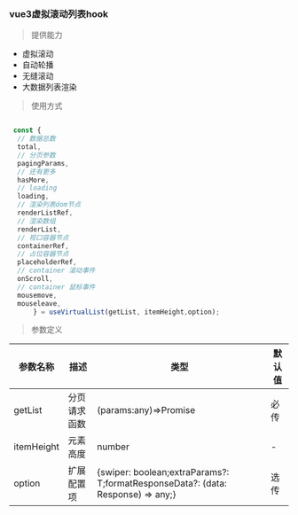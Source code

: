 ### vue3虚拟滚动列表hook

> 提供能力
  - 虚拟滚动
  - 自动轮播
  - 无缝滚动
  - 大数据列表渲染

> 使用方式

```ts

 const {
  // 数据总数
  total,
  // 分页参数
  pagingParams,
  // 还有更多
  hasMore,
  // loading
  loading,
  // 渲染列表dom节点
  renderListRef,
  // 渲染数组
  renderList,
  // 视口容器节点
  containerRef,
  // 占位容器节点
  placeholderRef,
  // container 滚动事件
  onScroll,
  // container 鼠标事件
  mousemove,
  mouseleave,
      } = useVirtualList(getList, itemHeight,option);
```

> 参数定义

|  参数名称   | 描述  |类型|默认值  |
|  ----  | ----  |----|----|
| getList  | 分页请求函数 |(params:any)=>Promise<any>|必传|
| itemHeight  | 元素高度 |number|-|
|option|扩展配置项| {swiper: boolean;extraParams?: T;formatResponseData?: (data: Response) => any;}|选传|
